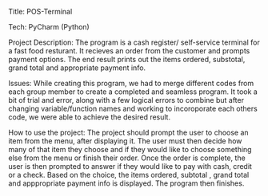 Title: POS-Terminal

Tech: PyCharm (Python)

Project Description: The program is a cash register/ self-service terminal for a fast food resturant. It recieves an order from the customer and prompts payment options. The end result prints out the items ordered, substotal, grand total and appropriate payment info. 

Issues: While creating this program, we had to merge different codes from each group member to create a completed and seamless program. It took a bit of trial and error, along with a few logical errors to combine but after changing variable/function names and working to incoroporate each others code, we were able to achieve the desired result. 

How to use the project: The project should prompt the user to choose an item from the menu, after displaying it. The user must then decide how many of that item they choose and if they would like to choose something else from the menu or finish their order. Once the order is complete, the user is then prompted to answer if they would like to pay with cash, credit or a check. Based on the choice, the items ordered, subtotal , grand total and apppropriate payment info is displayed. The program then finishes. 

